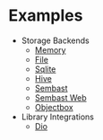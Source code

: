 
# Examples

* Storage Backends
  * [Memory](https://github.com/ivoleitao/stash/blob/develop/packages/stash_memory/example/example.md)
  * [File](https://github.com/ivoleitao/stash/blob/develop/packages/stash_file/example/example.md)
  * [Sqlite](https://github.com/ivoleitao/stash/blob/develop/packages/stash_sqlite/example/example.md)
  * [Hive](https://github.com/ivoleitao/stash/blob/develop/packages/stash_hive/example/example.md)
  * [Sembast](https://github.com/ivoleitao/stash/blob/develop/packages/stash_sembast/example/example.md)
  * [Sembast Web](https://github.com/ivoleitao/stash/blob/develop/packages/stash_sembast_web/example/example.md)
  * [Objectbox](https://github.com/ivoleitao/stash/blob/develop/packages/stash_objectbox/example/example.md)
* Library Integrations
  * [Dio](https://github.com/ivoleitao/stash/blob/develop/packages/stash_dio/example/example.dart)